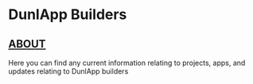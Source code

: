 # DunlApp Builders

## [ABOUT](https://jalen-dunlap.github.io/about.html)

Here you can find any current information relating to projects, apps, and updates relating to DunlApp builders

